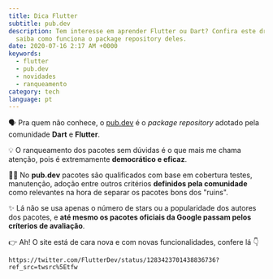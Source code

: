 ```yaml
---
title: Dica Flutter
subtitle: pub.dev
description: Tem interesse em aprender Flutter ou Dart? Confira este drop e
  saiba como funciona o package repository deles.
date: 2020-07-16 2:17 AM +0000
keywords:
  - flutter
  - pub.dev
  - novidades
  - ranqueamento
category: tech
language: pt
---
```


🗣 Pra quem não conhece, o [pub.dev](https://pub.dev) é o _package repository_ adotado pela comunidade **Dart** e **Flutter**.

💡 O ranqueamento dos pacotes sem dúvidas é o que mais me chama atenção, pois é extremamente **democrático e eficaz**.

🧙‍♀️ No **pub.dev** pacotes são qualificados com base em cobertura testes, manutenção, adoção entre outros critérios **definidos pela comunidade** como relevantes na hora de separar os pacotes bons dos "ruins".

✨ Lá não se usa apenas o número de stars ou a popularidade dos autores dos pacotes, e **até mesmo os pacotes oficiais da Google passam pelos críterios de avaliação**.

👉 Ah! O site está de cara nova e com novas funcionalidades, confere lá 👇

```tweet
https://twitter.com/FlutterDev/status/1283423701438836736?ref_src=twsrc%5Etfw
```
